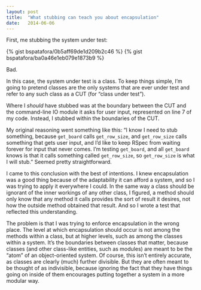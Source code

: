 ```yaml
---
layout: post
title:  "What stubbing can teach you about encapsulation"
date:   2014-06-06
---
```


First, me stubbing the system under test:

{% gist bspatafora/0b5aff69de1d209b2c46 %}
{% gist bspatafora/ba0a46e1eb079e1873b9 %}

Bad.

In this case, the system under test is a class. To keep things simple, I’m 
going to pretend classes are the only systems that are ever under test and 
refer to any such class as a CUT (for “class under test”).

Where I *should* have stubbed was at the boundary 
between the CUT and the command-line IO module it asks for user input, 
represented on line 7 of my code. Instead, I stubbed within the boundaries 
of the CUT.

My original reasoning went something like this: “I know I need to stub 
something, because `get_board` calls `get_row_size`, and `get_row_size` 
calls something that gets user input, and I’d like to keep RSpec from 
waiting forever for input that never comes. I’m testing `get_board`, and all 
`get_board` knows is that it calls something called `get_row_size`, so 
`get_row_size` is what I will stub.” Seemed pretty straightforward.

I came to this conclusion with the best of intentions. I knew encapsulation 
was a good thing because of the adaptability it can afford a system, and so 
I was trying to apply it everywhere I could. In the same way a class should 
be ignorant of the inner workings of any other class, I figured, a method 
should only know that any method it calls provides the sort of result it 
desires, not how the outside method obtained that result. And so I wrote a 
test that reflected this understanding.

The problem is that I was trying to enforce encapsulation in the wrong place. 
The level at which encapsulation should occur is not among the methods within 
a class, but at higher levels, such as among the classes within a system. It’s 
the boundaries between classes that matter, because classes (and other 
class-like entities, such as modules) are meant to be the “atom” of an 
object-oriented system. Of course, this isn’t entirely accurate, as classes 
are clearly (much) further divisible. But they are often meant to be thought 
of as indivisible, because ignoring the fact that they have things going on 
inside of them encourages putting together a system in a more modular way.
